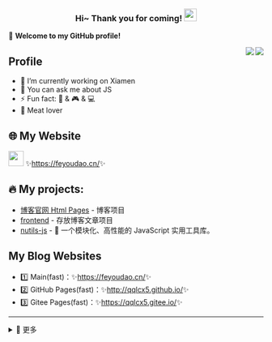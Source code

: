 <h3 align="center">
    Hi~ Thank you for coming!
    <img src="https://media.giphy.com/media/hvRJCLFzcasrR4ia7z/giphy.gif" width="25px">
</h3>

🎉 **Welcome to my GitHub profile!**

<a href="https://github.com/qqlcx5/">
  <img align="right" src="https://github-readme-stats.vercel.app/api?username=qqlcx5&theme=algolia&count_private=true&show_icons=true" />
</a>

<a href="https://github.com/qqlcx5/">
  <img align="right" src="https://github-readme-stats.vercel.app/api/top-langs/?username=qqlcx5&layout=compact" />
</a>

## Profile

- 🔭 I’m currently working on Xiamen
- 💬 You can ask me about JS
- ⚡ Fun fact: 🎵 & 🎮 & 💻  
- :meat_on_bone: Meat lover

## 🌐 My Website

<img src="https://media.giphy.com/media/WUlplcMpOCEmTGBtBW/giphy.gif" width="30"> ✨<https://feyoudao.cn/>✨

## 🔥 My projects:

- [博客官网 Html Pages](https://github.com/qqlcx5/qqlcx5.github.io) - 博客项目
- [frontend](https://github.com/qqlcx5/frontend) - 存放博客文章项目
- [nutils-js](https://github.com/qqlcx5/frontend) - 🚀 一个模块化、高性能的 JavaScript 实用工具库。

## My Blog Websites

- 1️⃣ Main(fast)：✨<https://feyoudao.cn/>✨
- 2️⃣ GitHub Pages(fast)：✨<http://qqlcx5.github.io/>✨
- 3️⃣ Gitee Pages(fast)：✨<https://qqlcx5.gitee.io/>✨

---

<details>
<summary>💫 更多 </summary>

## This Week I Spent My Time On:
<!--START_SECTION:waka-->
```text
Week: 05 January, 2022 - 11 January, 2022

Vue.js       14 hrs 28 mins  ██████████▒░░░░░░░░░░░░░░   41.52 % 
JavaScript   6 hrs 56 mins   █████░░░░░░░░░░░░░░░░░░░░   19.91 % 
Markdown     5 hrs 15 mins   ███▓░░░░░░░░░░░░░░░░░░░░░   15.07 % 
JSON         3 hrs 52 mins   ██▓░░░░░░░░░░░░░░░░░░░░░░   11.12 % 
Bash         1 hr 37 mins    █░░░░░░░░░░░░░░░░░░░░░░░░   04.66 % 
```
<!--END_SECTION:waka-->

 
## Github Activity Graph
[![Ashutosh's github activity graph](https://activity-graph.herokuapp.com/graph?username=qqlcx5&theme=react-dark&bg_color=d55978)](https://github.com/qqlcx5)
</details>